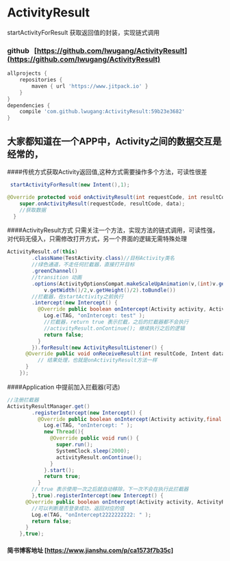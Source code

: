 # ActivityResult
startActivityForResult 获取返回值的封装，实现链式调用
### github   [https://github.com/lwugang/ActivityResult](https://github.com/lwugang/ActivityResult)
```gradle
allprojects {
	repositories {
		maven { url 'https://www.jitpack.io' }
	}
}
dependencies {
	compile 'com.github.lwugang:ActivityResult:59b23e3682'
}
```
## 大家都知道在一个APP中，Activity之间的数据交互是经常的，
####传统方式获取Activity返回值,这种方式需要操作多个方法，可读性很差
```java
 startActivityForResult(new Intent(),1);
```
```java
@Override protected void onActivityResult(int requestCode, int resultCode, Intent data) {
    super.onActivityResult(requestCode, resultCode, data);
    //获取数据
  }
```
####ActivityResult方式 只需关注一个方法，实现方法的链式调用，可读性强，对代码无侵入，只需修改打开方式，另一个界面的逻辑无需特殊处理
```java
ActivityResult.of(this)
        .className(TestActivity.class)//目标Activity类名
        //绿色通道，不走任何拦截器，直接打开目标
        .greenChannel()
        //transition 动画
        .options(ActivityOptionsCompat.makeScaleUpAnimation(v,(int)v.getX(),(int)v.getY(),
            v.getWidth()/2,v.getHeight()/2).toBundle())
        //拦截器，在startActivity之前执行
        .intercept(new Intercept() {
          @Override public boolean onIntercept(Activity activity, ActivityResult activityResult) {
            Log.e(TAG, "onIntercept: test" );
            //拦截器，return true 表示拦截，之后的拦截器都不会执行
            //activityResult.onContinue(); 继续执行之后的逻辑
            return false;
          }
        }).forResult(new ActivityResultListener() {
      @Override public void onReceiveResult(int resultCode, Intent data) {
          // 结果处理，也就是onActivityResult方法一样
      }
    });
```
####Application 中提前加入拦截器(可选)
```java
//注册拦截器
ActivityResultManager.get()
        .registerIntercept(new Intercept() {
          @Override public boolean onIntercept(Activity activity,final ActivityResult activityResult) {
            Log.e(TAG, "onIntercept: " );
            new Thread(){
              @Override public void run() {
                super.run();
                SystemClock.sleep(2000);
                activityResult.onContinue();
              }
            }.start();
            return true;
          }
        // true 表示使用一次之后就自动移除，下一次不会在执行此拦截器
        },true).registerIntercept(new Intercept() {
      @Override public boolean onIntercept(Activity activity, ActivityResult activityResult) {
        //可以判断是否登录成功，返回对应的值
        Log.e(TAG, "onIntercept2222222222: " );
        return false;
      }
    },true);
```
#### 简书博客地址 [https://www.jianshu.com/p/ca1573f7b35c]